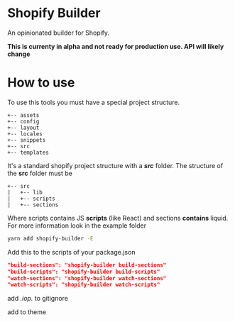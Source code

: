 # Shopify Builder
An opinionated builder for Shopify.

**This is currenty in alpha and not ready for production use. API will likely change**

# How to use

To use this tools you must have a special project structure.

```
+-- assets
+-- config
+-- layout
+-- locales
+-- snippets
+-- src
+-- templates
```

It's a standard shopify project structure with a ***src*** folder.
The structure of the **src** folder must be

```
+-- src
|   +-- lib
|   +-- scripts
|   +-- sections
```

Where scripts contains JS **scripts** (like React) and sections **contains** liquid. For more information look in the example folder


```bash
yarn add shopify-builder -E
```

Add this to the scripts of your package.json

```json
"build-sections": "shopify-builder build-sections"
"build-scripts": "shopify-builder build-scripts"
"watch-sections": "shopify-builder watch-sections"
"watch-scripts": "shopify-builder watch-scripts"
```

add *.iop.* to gitignore

add to theme

<script src="{{ 'cart.iop.js' | asset_url }}" ></script>
<script src="{{ 'runtime.iop.js' | asset_url }}" ></script>
<script src="{{ 'vendor.iop.js' | asset_url }}" ></script>
